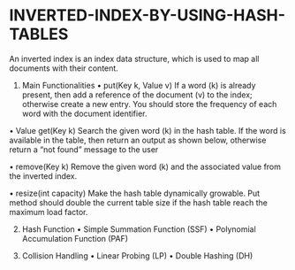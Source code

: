 # INVERTED-INDEX-BY-USING-HASH-TABLES
An inverted index is an index data structure, which is used to map all documents with their content.

1. Main Functionalities
• put(Key k, Value v)
If a word (k) is already present, then add a reference of the document (v) to the index; otherwise
create a new entry. You should store the frequency of each word with the document identifier.

• Value get(Key k)
Search the given word (k) in the hash table. If the word is available in the table, then return an
output as shown below, otherwise return a “not found” message to the user

• remove(Key k)
Remove the given word (k) and the associated value from the inverted index.

• resize(int capacity)
Make the hash table dynamically growable. Put method should double the current table size if
the hash table reach the maximum load factor.

2. Hash Function
• Simple Summation Function (SSF)
• Polynomial Accumulation Function (PAF)

3. Collision Handling
• Linear Probing (LP)
• Double Hashing (DH)

